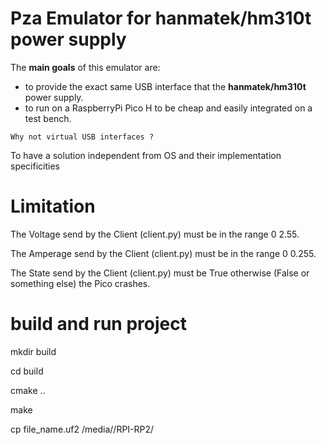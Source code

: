 # Pza Emulator for hanmatek/hm310t power supply

The **main goals** of this emulator are:

- to provide the exact same USB interface that the **hanmatek/hm310t** power supply.
- to run on a RaspberryPi Pico H to be cheap and easily integrated on a test bench.

`Why not virtual USB interfaces ?`

To have a solution independent from OS and their implementation specificities


# Limitation

The Voltage send by the Client (client.py) must be in the range 0 2.55.

The Amperage send by the Client (client.py) must be in the range 0 0.255.

The State send by the Client (client.py) must be True otherwise (False or something else) the Pico crashes.


# build and run project

mkdir build

cd build

cmake ..

make

cp file_name.uf2 /media/<user>/RPI-RP2/
